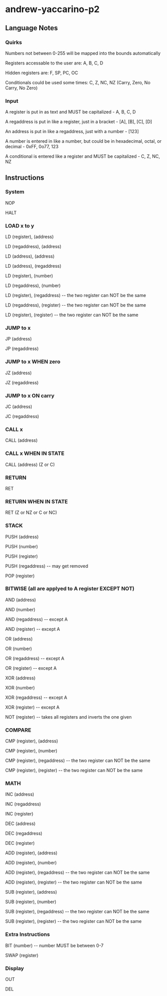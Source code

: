 # andrew-yaccarino-p2

## Language Notes
### Quirks
Numbers not between 0-255 will be mapped into the bounds automatically 

Registers accessable to the user are: A, B, C, D

Hidden registers are: F, SP, PC, OC

Conditionals could be used some times: C, Z, NC, NZ (Carry, Zero, No Carry, No Zero)
### Input
A register is put in as text and MUST be capitalized - A, B, C, D

A regaddress is put in like a register, just in a bracket - \[A\], \[B\], \[C\], \[D\]

An address is put in like a regaddress, just with a number - \[123\]

A number is entered in like a number, but could be in hexadecimal, octal, or decimal - 0xFF, 0o77, 123

A conditional is entered like a register and MUST be capitalized - C, Z, NC, NZ
## Instructions
### System
NOP

HALT
### LOAD x to y
LD (register), (address)

LD (regaddress), (address)

LD (address), (address)

LD (address), (regaddress)

LD (register), (number)

LD (regaddress), (number)

LD (register), (regaddress) -- the two register can NOT be the same

LD (regaddress), (register) -- the two register can NOT be the same

LD (register), (register)   -- the two register can NOT be the same
### JUMP to x
JP (address)

JP (regaddress)
### JUMP to x WHEN zero
JZ (address)

JZ (regaddress)
### JUMP to x ON carry
JC (address)

JC (regaddress)
### CALL x
CALL (address)
### CALL x WHEN IN STATE
CALL (address) (Z or C)
### RETURN
RET
### RETURN WHEN IN STATE
RET (Z or NZ or C or NC)
### STACK
PUSH (address)

PUSH (number)

PUSH (register)

PUSH (regaddress) -- may get removed

POP (register)
### BITWISE (all are applyed to A register EXCEPT NOT)
AND (address)

AND (number)

AND (regaddress) -- except A

AND (register)   -- except A

OR (address)

OR (number)

OR (regaddress)  -- except A

OR (register)    -- except A

XOR (address)

XOR (number)

XOR (regaddress) -- except A

XOR (register)   -- except A

NOT (register)   -- takes all registers and inverts the one given
### COMPARE
CMP (register), (address)

CMP (register), (number)

CMP (register), (regaddress) -- the two register can NOT be the same

CMP (register), (register)   -- the two register can NOT be the same
### MATH
INC (address)

INC (regaddress)

INC (register)

DEC (address)

DEC (regaddress)

DEC (register)

ADD (register), (address)

ADD (register), (number)

ADD (register), (regaddress) -- the two register can NOT be the same

ADD (register), (register)   -- the two register can NOT be the same

SUB (register), (address)

SUB (register), (number)

SUB (register), (regaddress) -- the two register can NOT be the same

SUB (register), (register)   -- the two register can NOT be the same

### Extra Instructions
BIT (number)                 -- number MUST be between 0-7

SWAP (register)
### Display
OUT

DEL